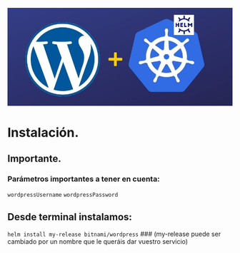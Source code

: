  
![img](https://github.com/abarcajoel/Proyecto-Helm-Joel/blob/main/img/wo_helm.jpg)

# Instalación.
## Importante.
### Parámetros importantes  a tener en cuenta:
`wordpressUsername`
`wordpressPassword`
## Desde terminal instalamos:
`helm install my-release bitnami/wordpress` ### (my-release puede ser cambiado por un nombre que le queráis dar vuestro servicio)

